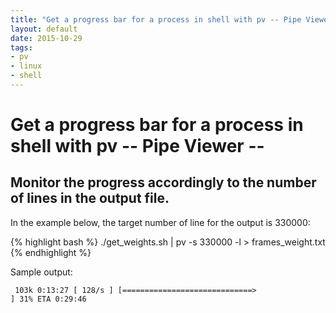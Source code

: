 ```yaml
---
title: "Get a progress bar for a process in shell with pv -- Pipe Viewer --"
layout: default
date: 2015-10-29
tags:
- pv
- linux
- shell
---
```


# Get a progress bar for a process in shell with pv -- Pipe Viewer --

## Monitor the progress accordingly to the number of lines in the output file.

In the example below, the target number of line for the output is 330000:

{% highlight bash %}
./get_weights.sh | pv -s 330000 -l > frames_weight.txt
{% endhighlight %}

Sample output:

     103k 0:13:27 [ 128/s ] [=============================>                                                                     ] 31% ETA 0:29:46
